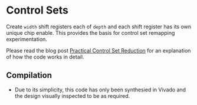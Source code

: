 # Control Sets

Create `width` shift registers each of `depth` and each shift register has its own unique chip enable. This provides the basis for control set remapping experimentation.

Please read the blog post [Practical Control Set Reduction](https://blog.abbey1.org.uk/index.php/technology/practical-control-set-reduction) for an explanation of how the code works in detail.

## Compilation

 * Due to its simplicity, this code has only been synthesied in Vivado and the design visually inspected to be as required.
